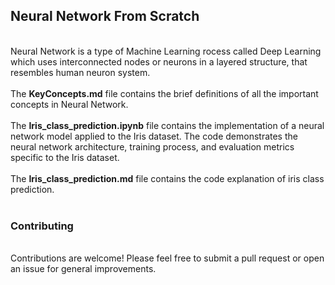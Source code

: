 <h2>Neural Network From Scratch</h2>
<br>
Neural Network is a type of Machine Learning rocess called Deep Learning which uses interconnected nodes or neurons in a layered structure, that resembles human neuron system.
<br><br>
The <b>KeyConcepts.md</b> file contains the brief definitions of all the important concepts in Neural Network.
<br><br>
The <b>Iris_class_prediction.ipynb</b> file contains the implementation of a neural network model applied to the Iris dataset. The code demonstrates the neural network architecture, training process, and evaluation metrics specific to the Iris dataset.
<br><br>
The <b>Iris_class_prediction.md</b> file contains the code explanation of iris class prediction.
<br><br>
<h3>Contributing</h3>
<br>
Contributions are welcome! Please feel free to submit a pull request or open an issue for general improvements.